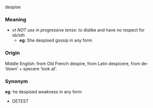despise
### Meaning
+ _vt NOT use in progressive tense_: to dislike and have no respect for sb/sth
	+ __eg__: She despised gossip in any form

### Origin

Middle English: from Old French despire, from Latin despicere, from de- ‘down’ + specere ‘look at’.

### Synonym

__eg__: he despised weakness in any form

+ DETEST


